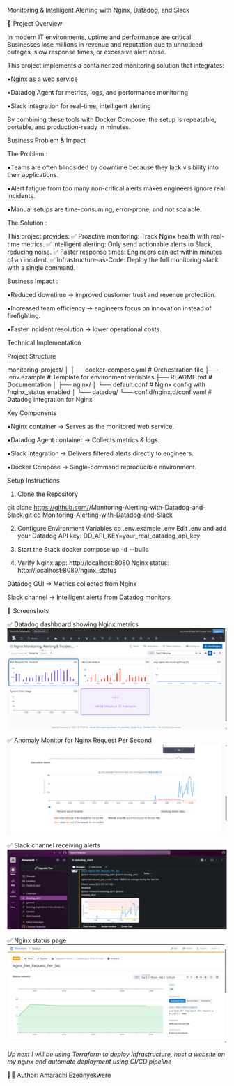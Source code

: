Monitoring & Intelligent Alerting with Nginx, Datadog, and Slack

📌 Project Overview

In modern IT environments, uptime and performance are critical. Businesses lose millions in revenue and reputation due to unnoticed outages, slow response times, or excessive alert noise.

This project implements a containerized monitoring solution that integrates:

▪️Nginx as a web service

▪️Datadog Agent for metrics, logs, and performance monitoring

▪️Slack integration for real-time, intelligent alerting

By combining these tools with Docker Compose, the setup is repeatable, portable, and production-ready in minutes.

 Business Problem & Impact

The Problem :

▪️Teams are often blindsided by downtime because they lack visibility into their applications.

▪️Alert fatigue from too many non-critical alerts makes engineers ignore real incidents.

▪️Manual setups are time-consuming, error-prone, and not scalable.

The Solution :

This project provides:
✅ Proactive monitoring: Track Nginx health with real-time metrics.
✅ Intelligent alerting: Only send actionable alerts to Slack, reducing noise.
✅ Faster response times: Engineers can act within minutes of an incident.
✅ Infrastructure-as-Code: Deploy the full monitoring stack with a single command.

Business Impact :

▪️Reduced downtime → improved customer trust and revenue protection.

▪️Increased team efficiency → engineers focus on innovation instead of firefighting.

▪️Faster incident resolution → lower operational costs.

 Technical Implementation

Project Structure

monitoring-project/ │ 
├── docker-compose.yml # Orchestration file 
├── .env.example # Template for environment variables 
├── README.md # Documentation 
│ ├── nginx/ 
│ └── default.conf # Nginx config with /nginx_status enabled 
│ └── datadog/ └── conf.d/nginx.d/conf.yaml # Datadog integration for Nginx 

Key Components

▪️Nginx container → Serves as the monitored web service.

▪️Datadog Agent container → Collects metrics & logs.

▪️Slack integration → Delivers filtered alerts directly to engineers.

▪️Docker Compose → Single-command reproducible environment.

 Setup Instructions

1. Clone the Repository

git clone https://github.com/<your-username>/Monitoring-Alerting-with-Datadog-and-Slack.git cd Monitoring-Alerting-with-Datadog-and-Slack
 
2. Configure Environment Variables
cp .env.example .env 
Edit .env and add your Datadog API key:
DD_API_KEY=your_real_datadog_api_key 

3. Start the Stack
docker compose up -d --build 

4. Verify
Nginx app: http://localhost:8080
Nginx status: http://localhost:8080/nginx_status

Datadog GUI → Metrics collected from Nginx

Slack channel → Intelligent alerts from Datadog monitors

📸 Screenshots

✅ Datadog dashboard showing Nginx metrics ![Dashboard Image](./Screen_Shots/dashboard.png)

✅ Anomaly Monitor for Nginx Request Per Second ![Anomaly Image](./Screen_Shots/Anomaly%20Monitor.png)

✅ Slack channel receiving alerts ![Slack Image](./Screen_Shots/Slack%20Alert.png)

✅ Nginx status page ![Nginx Image](./Screen_Shots/Monitor.png)

*Up next I will be using Terraform to deploy Infrastructure, host a website on my nginx and automate deployment using CI/CD pipeline*



👨‍💻 Author: Amarachi Ezeonyekwere
